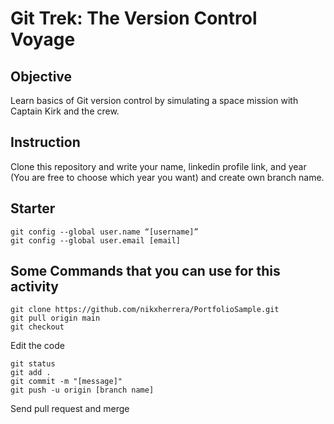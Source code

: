 # Git Trek: The Version Control Voyage

## Objective
Learn basics of Git version control by simulating a space mission with Captain Kirk and the crew.

## Instruction
Clone this repository and write your name, linkedin profile link, and year (You are free to choose which year you want) and create own branch name.

## Starter

```
git config --global user.name “[username]”
git config --global user.email [email]

```
## Some Commands that you can use for this activity

```
git clone https://github.com/nikxherrera/PortfolioSample.git
git pull origin main
git checkout 
```
Edit the code
```
git status
git add .
git commit -m "[message]"
git push -u origin [branch name]
```
Send pull request and merge

